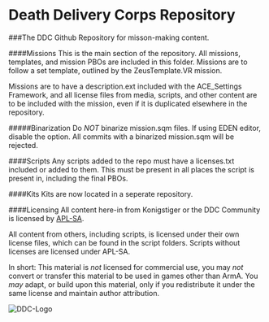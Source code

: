 # Death Delivery Corps Repository
###The DDC Github Repository for misson-making content.

####Missions
This is the main section of the repository.
All missions, templates, and mission PBOs are included in this folder.
Missions are to follow a set template, outlined by the ZeusTemplate.VR mission.

Missions are to have a description.ext included with the ACE_Settings Framework, and all license files from media, scripts, and other content are to be included with the mission, even if it is duplicated elsewhere in the repository.

#####Binarization
Do *NOT* binarize mission.sqm files. If using EDEN editor, disable the option. All commits with a binarized mission.sqm will be rejected.

####Scripts
Any scripts added to the repo must have a licenses.txt included or added to them. This must be present in all places the script is present in, including the final PBOs.

####Kits
Kits are now located in a seperate repository.

####Licensing
All content here-in from Konigstiger or the DDC Community is licensed by [APL-SA](http://www.bistudio.com/community/licenses/arma-public-license-share-alike).

All content from others,  including scripts, is licensed under their own license files, which can be found in the script folders. Scripts without licenses are licensed under APL-SA.

In short: This material is *not* licensed for commercial use, you may *not* convert or transfer this material to be used in games other than ArmA. You *may* adapt, or build upon this material, only if you redistribute it under the same license and maintain author attribution.


![DDC-Logo](https://github.com/DeathDeliveryCorps/Operations/blob/master/Logos/png/MulticamBlack.png)
